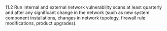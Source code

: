 11.2 Run internal and external network vulnerability scans at least quarterly and after any significant change in the network (such as new system component installations, changes in network topology, firewall rule modifications, product upgrades). 